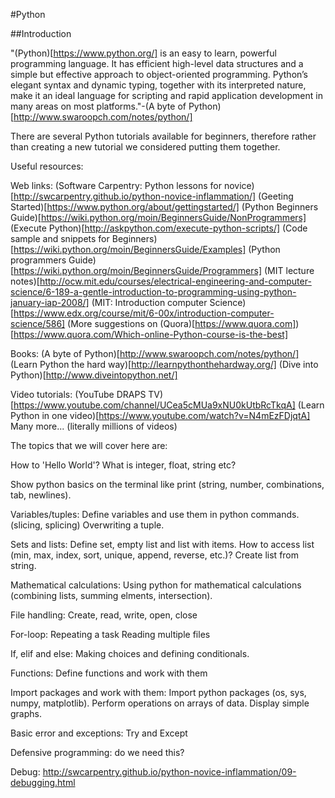 #Python

##Introduction

"(Python)[https://www.python.org/] is an easy to learn, powerful programming language. It has efficient high-level data structures and a simple but effective approach to object-oriented programming. Python’s elegant syntax and dynamic typing, together with its interpreted nature, make it an ideal language for scripting and rapid application development in many areas on most platforms."-(A byte of Python)[http://www.swaroopch.com/notes/python/]

There are several Python tutorials available for beginners, therefore rather than creating a new tutorial we considered putting them together.

Useful resources:

Web links:
(Software Carpentry: Python lessons for novice)[http://swcarpentry.github.io/python-novice-inflammation/]
(Geeting Started)[https://www.python.org/about/gettingstarted/]
(Python Beginners Guide)[https://wiki.python.org/moin/BeginnersGuide/NonProgrammers]
(Execute Python)[http://askpython.com/execute-python-scripts/]
(Code sample and snippets for Beginners)[https://wiki.python.org/moin/BeginnersGuide/Examples]
(Python programmers Guide)[https://wiki.python.org/moin/BeginnersGuide/Programmers]
(MIT lecture notes)[http://ocw.mit.edu/courses/electrical-engineering-and-computer-science/6-189-a-gentle-introduction-to-programming-using-python-january-iap-2008/]
(MIT: Introduction computer Science)[https://www.edx.org/course/mit/6-00x/introduction-computer-science/586]
(More suggestions on (Quora)[https://www.quora.com])[https://www.quora.com/Which-online-Python-course-is-the-best]

Books:
(A byte of Python)[http://www.swaroopch.com/notes/python/]
(Learn Python the hard way)[http://learnpythonthehardway.org/]
(Dive into Python)[http://www.diveintopython.net/]

Video tutorials:
(YouTube DRAPS TV)[https://www.youtube.com/channel/UCea5cMUa9xNU0kUtbRcTkqA]
(Learn Python in one video)[https://www.youtube.com/watch?v=N4mEzFDjqtA]
Many more... (literally millions of videos)

The topics that we will cover here are:

How to 'Hello World'?
What is integer, float, string etc?

Show python basics on the terminal like print (string, number, combinations, tab, newlines).

Variables/tuples:
Define variables and use them in python commands. (slicing, splicing)
Overwriting a tuple.

Sets and lists:
Define set, empty list and list with items. How to access list (min, max, index, sort, unique, append, reverse,  etc.)?
Create list from string.

Mathematical calculations:
Using python for mathematical calculations (combining lists, summing elments, intersection).

File handling:
Create, read, write, open, close

For-loop:
Repeating a task
Reading multiple files

If, elif and else:
Making choices and defining conditionals.

Functions:
Define functions and work with them

Import packages and work with them:
Import python packages (os, sys, numpy, matplotlib).
Perform operations on arrays of data.
Display simple graphs.

Basic error and exceptions: Try and Except

Defensive programming: do we need this?

Debug:
http://swcarpentry.github.io/python-novice-inflammation/09-debugging.html


